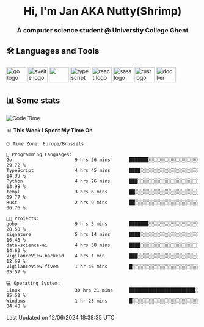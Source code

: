 <h1 align="center">Hi, I'm Jan AKA Nutty(Shrimp)</h1>
<h3 align="center">A computer science student @ University College Ghent</h3>

<h2 align="left">🛠️ Languages and Tools</h2>

###

<div align="left">
  <img src="https://cdn.jsdelivr.net/gh/devicons/devicon/icons/go/go-original.svg" height="40" width="52" alt="go logo"  />
  <img src="https://cdn.jsdelivr.net/gh/devicons/devicon@latest/icons/svelte/svelte-original.svg"  height="40" width="52" alt="svelte logo" />
  <img src="https://cdn.jsdelivr.net/gh/devicons/devicon@latest/icons/tailwindcss/tailwindcss-original.svg" height="40" width="52" />
  <img src="https://cdn.jsdelivr.net/gh/devicons/devicon/icons/typescript/typescript-original.svg" height="40" width="52" alt="typescript logo"  />
  <img src="https://cdn.jsdelivr.net/gh/devicons/devicon/icons/react/react-original.svg" height="40" width="52" alt="react logo"  />
  <img src="https://cdn.jsdelivr.net/gh/devicons/devicon/icons/sass/sass-original.svg" height="40" width="52" alt="sass logo"  />
  <img src="https://cdn.jsdelivr.net/gh/devicons/devicon@latest/icons/rust/rust-original.svg" height="40" width="52" alt="rust logo" />
  <img src="https://cdn.jsdelivr.net/gh/devicons/devicon/icons/docker/docker-original.svg" height="40" width="52" alt="docker logo"  />
</div>

<h2>📊 Some stats</h2>

<!--START_SECTION:waka-->
![Code Time](http://img.shields.io/badge/Code%20Time-4%2C637%20hrs%2053%20mins-blue)

📊 **This Week I Spent My Time On** 

```text
🕑︎ Time Zone: Europe/Brussels

💬 Programming Languages: 
Go                       9 hrs 26 mins       ███████░░░░░░░░░░░░░░░░░░   29.72 % 
TypeScript               4 hrs 45 mins       ████░░░░░░░░░░░░░░░░░░░░░   14.99 % 
Python                   4 hrs 26 mins       ███░░░░░░░░░░░░░░░░░░░░░░   13.98 % 
templ                    3 hrs 6 mins        ██░░░░░░░░░░░░░░░░░░░░░░░   09.77 % 
Rust                     2 hrs 9 mins        ██░░░░░░░░░░░░░░░░░░░░░░░   06.76 % 

🐱‍💻 Projects: 
gobp                     9 hrs 5 mins        ███████░░░░░░░░░░░░░░░░░░   28.58 % 
signature                5 hrs 14 mins       ████░░░░░░░░░░░░░░░░░░░░░   16.48 % 
data-science-ai          4 hrs 38 mins       ████░░░░░░░░░░░░░░░░░░░░░   14.63 % 
VigilanceView-backend    4 hrs 1 min         ███░░░░░░░░░░░░░░░░░░░░░░   12.69 % 
VigilanceView-fivem      1 hr 46 mins        █░░░░░░░░░░░░░░░░░░░░░░░░   05.57 % 

💻 Operating System: 
Linux                    30 hrs 21 mins      ████████████████████████░   95.52 % 
Windows                  1 hr 25 mins        █░░░░░░░░░░░░░░░░░░░░░░░░   04.48 % 
```


 Last Updated on 12/06/2024 18:38:35 UTC
<!--END_SECTION:waka-->
